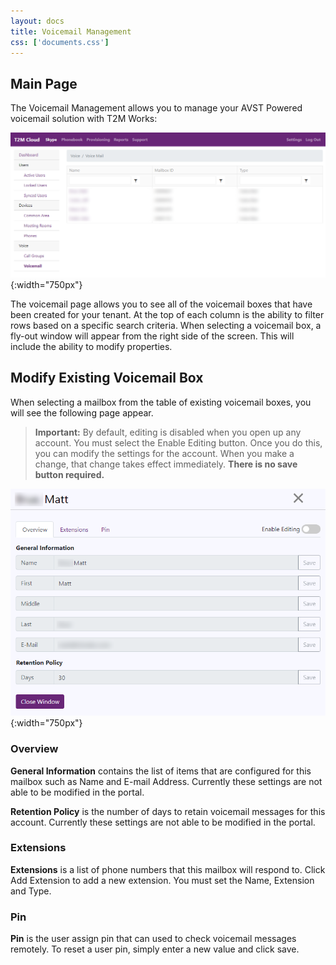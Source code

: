 ```yaml
---
layout: docs
title: Voicemail Management
css: ['documents.css']
---
```


## Main Page

The Voicemail Management allows you to manage your AVST Powered voicemail solution with T2M Works: 

![Cloud Portal](/assets/images/voicemail.1.png){:width="750px"}

The voicemail page allows you to see all of the voicemail boxes that have been created for your tenant.  At the top of each column is the ability to filter rows based on a specific search criteria.  When selecting a voicemail box, a fly-out window will appear from the right side of the screen.  This will include the ability to modify properties.

## Modify Existing Voicemail Box

When selecting a mailbox from the table of existing voicemail boxes, you will see the following page appear.

> **Important:** By default, editing is disabled when you open up any account.  You must select the Enable Editing button.  Once you do this, you can modify the settings for the account.  When you make a change, that change takes effect immediately.  **There is no save button required.**

![Cloud Portal](/assets/images/voicemail.2.png){:width="750px"}

### Overview

**General Information** contains the list of items that are configured for this mailbox such as Name and E-mail Address.  Currently these settings are not able to be modified in the portal.

**Retention Policy** is the number of days to retain voicemail messages for this account.  Currently these settings are not able to be modified in the portal.

### Extensions

**Extensions** is a list of phone numbers that this mailbox will respond to.  Click Add Extension to add a new extension.  You must set the Name, Extension and Type.

### Pin

**Pin** is the user assign pin that can used to check voicemail messages remotely.  To reset a user pin, simply enter a new value and click save. 

